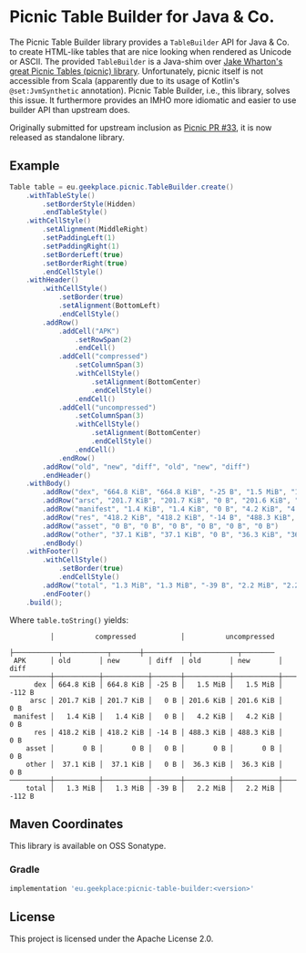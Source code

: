# Picnic Table Builder for Java & Co.

The Picnic Table Builder library provides a `TableBuilder` API for
Java & Co. to create HTML-like tables that are nice looking when
rendered as Unicode or ASCII. The provided `TableBuilder` is a
Java-shim over [Jake Wharton's great Picnic Tables (picnic)
library](https://github.com/JakeWharton/picnic/). Unfortunately,
picnic itself is not accessible from Scala (apparently due to its
usage of Kotlin's `@set:JvmSynthetic` annotation). Picnic Table
Builder, i.e., this library, solves this issue. It furthermore
provides an IMHO more idiomatic and easier to use builder API than
upstream does.

Originally submitted for upstream inclusion as [Picnic PR
#33](https://github.com/JakeWharton/picnic/pull/33), it is now
released as standalone library.

## Example

```java
Table table = eu.geekplace.picnic.TableBuilder.create()
    .withTableStyle()
        .setBorderStyle(Hidden)
        .endTableStyle()
    .withCellStyle()
        .setAlignment(MiddleRight)
        .setPaddingLeft(1)
        .setPaddingRight(1)
        .setBorderLeft(true)
        .setBorderRight(true)
        .endCellStyle()
    .withHeader()
        .withCellStyle()
            .setBorder(true)
            .setAlignment(BottomLeft)
            .endCellStyle()
        .addRow()
            .addCell("APK")
                .setRowSpan(2)
                .endCell()
            .addCell("compressed")
                .setColumnSpan(3)
                .withCellStyle()
                    .setAlignment(BottomCenter)
                    .endCellStyle()
                .endCell()
            .addCell("uncompressed")
                .setColumnSpan(3)
                .withCellStyle()
                    .setAlignment(BottomCenter)
                    .endCellStyle()
                .endCell()
            .endRow()
        .addRow("old", "new", "diff", "old", "new", "diff")
        .endHeader()
    .withBody()
        .addRow("dex", "664.8 KiB", "664.8 KiB", "-25 B", "1.5 MiB", "1.5 MiB", "-112 B")
        .addRow("arsc", "201.7 KiB", "201.7 KiB", "0 B", "201.6 KiB", "201.6 KiB", "0 B")
        .addRow("manifest", "1.4 KiB", "1.4 KiB", "0 B", "4.2 KiB", "4.2 KiB", "0 B")
        .addRow("res", "418.2 KiB", "418.2 KiB", "-14 B", "488.3 KiB", "488.3 KiB", "0 B")
        .addRow("asset", "0 B", "0 B", "0 B", "0 B", "0 B", "0 B")
        .addRow("other", "37.1 KiB", "37.1 KiB", "0 B", "36.3 KiB", "36.3 KiB", "0 B")
        .endBody()
    .withFooter()
        .withCellStyle()
            .setBorder(true)
            .endCellStyle()
        .addRow("total", "1.3 MiB", "1.3 MiB", "-39 B", "2.2 MiB", "2.2 MiB", "-112 B")
        .endFooter()
    .build();
```

Where `table.toString()` yields:

```
          │          compressed           │          uncompressed
          ├───────────┬───────────┬───────┼───────────┬───────────┬────────
 APK      │ old       │ new       │ diff  │ old       │ new       │ diff
──────────┼───────────┼───────────┼───────┼───────────┼───────────┼────────
      dex │ 664.8 KiB │ 664.8 KiB │ -25 B │   1.5 MiB │   1.5 MiB │ -112 B
     arsc │ 201.7 KiB │ 201.7 KiB │   0 B │ 201.6 KiB │ 201.6 KiB │    0 B
 manifest │   1.4 KiB │   1.4 KiB │   0 B │   4.2 KiB │   4.2 KiB │    0 B
      res │ 418.2 KiB │ 418.2 KiB │ -14 B │ 488.3 KiB │ 488.3 KiB │    0 B
    asset │       0 B │       0 B │   0 B │       0 B │       0 B │    0 B
    other │  37.1 KiB │  37.1 KiB │   0 B │  36.3 KiB │  36.3 KiB │    0 B
──────────┼───────────┼───────────┼───────┼───────────┼───────────┼────────
    total │   1.3 MiB │   1.3 MiB │ -39 B │   2.2 MiB │   2.2 MiB │ -112 B
```

## Maven Coordinates

This library is available on OSS Sonatype.

### Gradle

```gradle
implementation 'eu.geekplace:picnic-table-builder:<version>'
```

## License

This project is licensed under the Apache License 2.0.
